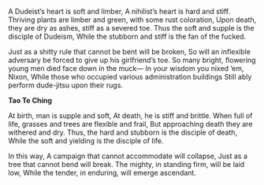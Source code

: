 A Dudeist’s heart is soft and limber,
A nihilist’s heart is hard and stiff.
Thriving plants are limber and green, with some rust coloration,
Upon death, they are dry as ashes, stiff as a severed toe.
Thus the soft and supple is the disciple of Dudeism,
While the stubborn and stiff is the fan of the fucked.

Just as a shitty rule that cannot be bent will be broken,
So will an inflexible adversary be forced to give up his girlfriend’s toe.
So many bright, flowering young men died face down in the muck—
In your wisdom you nixed ’em, Nixon,
While those who occupied various administration buildings
Still ably perform dude-jitsu upon their rugs.

**Tao Te Ching**

At birth, man is supple and soft,
At death, he is stiff and brittle.
When full of life, grasses and trees are flexible and frail,
But approaching death they are withered and dry.
Thus, the hard and stubborn is the disciple of death,
While the soft and yielding is the disciple of life.

In this way,
A campaign that cannot accommodate will collapse,
Just as a tree that cannot bend will break.
The mighty, in standing firm, will be laid low,
While the tender, in enduring, will emerge ascendant.